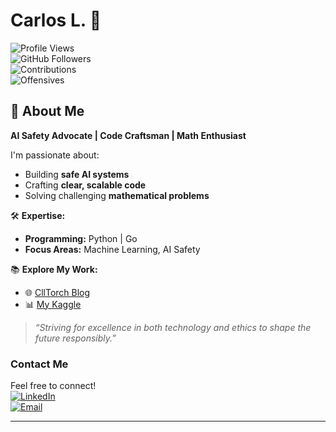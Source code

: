# Carlos L. 🌟  
![Profile Views](https://komarev.com/ghpvc/?username=carloscll&color=0db39e)  
![GitHub Followers](https://img.shields.io/github/followers/carloscll?label=Follow&style=social)  
![Contributions](https://img.shields.io/badge/Contributions-500%2B-green)  
![Offensives](https://img.shields.io/badge/Offensives-Zero-0db39e)


## 👋 About Me  
**AI Safety Advocate | Code Craftsman | Math Enthusiast**  

I'm passionate about:  
- Building **safe AI systems**  
- Crafting **clear, scalable code**  
- Solving challenging **mathematical problems**  

🛠️ **Expertise:**  
- **Programming:** Python | Go  
- **Focus Areas:** Machine Learning, AI Safety  

📚 **Explore My Work:**  
- 🌐 [CllTorch Blog](https://cllspy.github.io/CllTorch-Blog/)  
- 📊 [My Kaggle](https://www.kaggle.com/carloscll)  

> *“Striving for excellence in both technology and ethics to shape the future responsibly.”*

### **Contact Me**  
Feel free to connect!  
[![LinkedIn](https://img.shields.io/badge/-CarlosL-blue?style=flat-square&logo=LinkedIn&logoColor=white)](https://linkedin.com/in/carlosl)  
[![Email](https://img.shields.io/badge/-Email-red?style=flat-square&logo=Gmail&logoColor=white)](mailto:carlosl@example.com)

---
